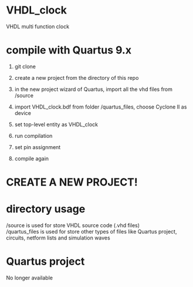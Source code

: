 # VHDL_clock
VHDL multi function clock

# compile with Quartus 9.x

1. git clone

2. create a new project from the directory of this repo

3. in the new project wizard of Quartus, import all the vhd files from /source

4. import VHDL_clock.bdf from folder /quartus_files, choose Cyclone II as device

5. set top-level entity as VHDL_clock

6. run compilation

7. set pin assignment

8. compile again

# CREATE A NEW PROJECT!


# directory usage
/source is used for store VHDL source code (.vhd files)<br>
/quartus_files is used for store other types of files like Quartus project, circuits, netform lists and simulation waves

# Quartus project
No longer available